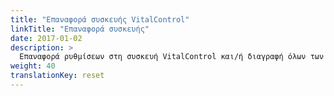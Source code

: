 ```yaml
---
title: "Επαναφορά συσκευής VitalControl"
linkTitle: "Επαναφορά συσκευής"
date: 2017-01-02
description: >
  Επαναφορά ρυθμίσεων στη συσκευή VitalControl και/ή διαγραφή όλων των δεδομένων ζώων.
weight: 40
translationKey: reset
---
```

